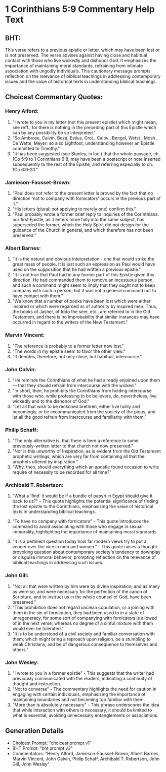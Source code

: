 # 1 Corinthians 5:9 Commentary Help Text

## BHT:
This verse refers to a previous epistle or letter, which may have been lost or is not preserved. The verse advises against having close and habitual contact with those who live wickedly and dishonor God. It emphasizes the importance of maintaining moral standards, refraining from intimate association with ungodly individuals. This cautionary message prompts reflection on the relevance of biblical teachings in addressing contemporary issues and the value of historical texts in understanding biblical teachings.

## Choicest Commentary Quotes:
### Henry Alford:
1. "I wrote to you in my letter (not this present epistle) which might mean, see reff., for there is nothing in the preceding part of this Epistle which can by any possibility be so interpreted."
2. "So Ambrose, Calvin, Beza, Estius, Grot., Calov., Bengel, Wetst., Mosh., De Wette, Meyer: so also Lightfoot, understanding however an Epistle committed to Timothy."
3. "It has been suggested (see Stanley, in loc.) that the whole passage, ch. 1Co 5:9 to 1 Corinthians 6:8, may have been a postscript or note inserted subsequently to the rest of the Epistle, and referring especially to ch. 1Co 6:9-20."

### Jamieson-Fausset-Brown:
1. "Paul does not refer to the present letter is proved by the fact that no direction 'not to company with fornicators' occurs in the previous part of it."
2. "His letters (plural; not applying to merely one) confirm this."
3. "Paul probably wrote a former brief reply to inquiries of the Corinthians: our first Epistle, as it enters more fully into the same subject, has superseded the former, which the Holy Spirit did not design for the guidance of the Church in general, and which therefore has not been preserved."

### Albert Barnes:
1. "It is the natural and obvious interpretation - one that would strike the great mass of people. It is just such an expression as Paul would have used on the supposition that he had written a previous epistle."
2. "It is not true that Paul had in any former part of this Epistle given this direction. He had commanded them to remove an incestuous person, and such a command might seem to imply that they ought not to keep company with such a person; but it was not a general command not to have contact with them."
3. "We know that a number of books have been lost which were either inspired or which were regarded as of authority by inspired men. Thus, the books of Jasher, of Iddo the seer, etc., are referred to in the Old Testament, and there is no improbability that similar instances may have occurred in regard to the writers of the New Testament."

### Marvin Vincent:
1. "The reference is probably to a former letter now lost."
2. "The words in my epistle seem to favor the other view."
3. "It denotes, therefore, not only close, but habitual, intercourse."

### John Calvin:
1. "He reminds the Corinthians of what he had already enjoined upon them — that they should refrain from intercourse with the wicked."
2. "In short, then, he prohibits the Corinthians from holding intercourse with those who, while professing to be believers, do, nevertheless, live wickedly and to the dishonor of God."
3. "Let all that wish to be reckoned brethren, either live holily and becomingly, or be excommunicated from the society of the pious, and let all the good refrain from intercourse and familiarity with them."

### Philip Schaff:
1. "The only alternative is, that there is here a reference to some previously-written letter to that church not now preserved." 
2. "Nor is this unworthy of Inspiration, as is evident from the Old Testament prophetic writings, which are very far from containing all that the prophets uttered by inspiration." 
3. "Why, then, should everything which an apostle found occasion to write require of necessity to be recorded for all time?"

### Archibald T. Robertson:
1. "What a 'find' it would be if a bundle of papyri in Egypt should give it back to us?" - This quote highlights the potential significance of finding the lost epistle to the Corinthians, emphasizing the value of historical texts in understanding biblical teachings.

2. "To have no company with fornicators" - This quote introduces the command to avoid associating with those who engage in sexual immorality, highlighting the importance of maintaining moral standards.

3. "It is a pertinent question today how far modern views try to put a veneer over the vice in men and women." - This quote raises a thought-provoking question about contemporary society's tendency to downplay or disguise immoral behavior, prompting reflection on the relevance of biblical teachings in addressing such issues.

### John Gill:
1. "Not all that were written by him were by divine inspiration; and as many as were so, and were necessary for the perfection of the canon of Scripture, and to instruct us in the whole counsel of God, have been preserved."
2. "This prohibition does not regard unclean copulation, or a joining with them in the sin of fornication, they had been used to in a state of unregeneracy, for some sort of companying with fornicators is allowed of in the next verse; whereas no degree of a sinful mixture with them would ever be tolerated."
3. "It is to be understood of a civil society and familiar conversation with them; which might bring a reproach upon religion, be a stumbling to weak Christians, and be of dangerous consequence to themselves and others."

### John Wesley:
1. "I wrote to you in a former epistle" - This suggests that the writer had previously communicated with the readers, indicating a continuity of thought and instruction.
2. "Not to converse" - The commentary highlights the need for caution in engaging with certain individuals, emphasizing the importance of maintaining boundaries and not becoming too familiar with them.
3. "More than is absolutely necessary" - This phrase underscores the idea that while interaction with others is necessary, it should be limited to what is essential, avoiding unnecessary entanglements or associations.


## Generation Details
- Choicest Prompt: "choicest prompt v1"
- BHT Prompt: "bht prompt v3"
- Commentators: "Henry Alford, Jamieson-Fausset-Brown, Albert Barnes, Marvin Vincent, John Calvin, Philip Schaff, Archibald T. Robertson, John Gill, John Wesley"
